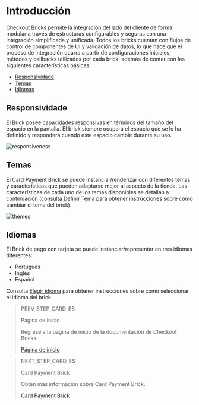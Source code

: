 # Introducción

Checkout Bricks permite la integración del lado del cliente de forma modular a través de estructuras configurables y seguras con una integración simplificada y unificada. Todos los bricks cuentan con flujos de control de componentes de UI y validación de datos, lo que hace que el proceso de integración ocurra a partir de configuraciones iniciales, métodos y callbacks utilizados por cada brick, además de contar con las siguientes características básicas:

* [Responsividade](https://www.mercadopago[FAKER][URL][DOMAIN]/developers/pt/docs/checkout-bricks/introduction#bookmark_responsividade)
* [Temas](https://www.mercadopago[FAKER][URL][DOMAIN]/developers/pt/docs/checkout-bricks/introduction#bookmark_temas)
* [Idiomas](https://www.mercadopago[FAKER][URL][DOMAIN]/developers/pt/docs/checkout-bricks/introduction#bookmark_idiomas)

## Responsividade

El Brick posee capacidades responsivas en términos del tamaño del espacio en la pantalla. El brick siempre ocupará el espacio que se le ha definido y responderá cuando este espacio cambie durante su uso.

![responsiveness](checkout-bricks/responsive-theme-pt.gif)

## Temas

El Card Payment Brick se puede instanciar/renderizar con diferentes temas y características que pueden adaptarse mejor al aspecto de la tienda. Las características de cada uno de los temas disponibles se detallan a continuación (consulta [Definir Tema](/developers/es/docs/checkout-bricks/additional-customization/set-theme) para obtener instrucciones sobre cómo cambiar el tema del brick).

![themes](checkout-bricks/themes-paymentcard-pt.png)

## Idiomas

El Brick de pago con tarjeta se puede instanciar/representar en tres idiomas diferentes:

* Portugués
* Inglés 
* Español

Consulta [Elegir idioma](/developers/es/docs/checkout-bricks/additional-customization/select-language) para obtener instrucciones sobre cómo seleccionar el idioma del brick.

> PREV_STEP_CARD_ES
>
> Página de inicio
>
> Regrese a la página de inicio de la documentación de Checkout Bricks.
>
> [Página de inicio](/developers/es/docs/checkout-bricks/landing)

> NEXT_STEP_CARD_ES
>
> Card Payment Brick
>
> Obtén más información sobre Card Payment Brick.
>
> [Card Payment Brick](/developers/es/docs/checkout-bricks/card-payment-brick)